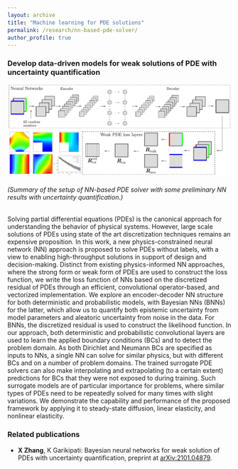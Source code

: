 ```yaml
---
layout: archive
title: "Machine learning for PDE solutions"
permalink: /research/nn-based-pde-solver/
author_profile: true
---
```


### Develop data-driven models for weak solutions of PDE with uncertainty quantification

<p style="text-align:center">
<img src="/images/research/pde/pde-solver.png" alt="" width="800px" > 

<h6>(Summary of the setup of NN-based PDE solver with some preliminary NN results with uncertainty quantification.)</h6>
</p>

Solving partial differential equations (PDEs) is the canonical approach for understanding the behavior of physical systems. However, large scale solutions of PDEs using state of the art discretization techniques remains an expensive proposition. In this work, a new physics-constrained neural network (NN) approach is proposed to solve PDEs without labels, with a view to enabling high-throughput solutions in support of design and decision-making. Distinct from existing physics-informed NN approaches, where the strong form or weak form of PDEs are used to construct the loss function, we write the loss function of NNs based on the discretized residual of PDEs through an efficient, convolutional operator-based, and vectorized implementation. We explore an encoder-decoder NN structure for both deterministic and probabilistic models, with Bayesian NNs (BNNs) for the latter, which allow us to quantify both epistemic uncertainty from model parameters and aleatoric uncertainty from noise in the data. For BNNs, the discretized residual is used to construct the likelihood function. In our approach, both deterministic and probabilistic convolutional layers are used to learn the applied boundary conditions (BCs) and to detect the problem domain. As both Dirichlet and Neumann BCs are specified as inputs to NNs, a single NN can solve for similar physics, but with different BCs and on a number of problem domains. The trained surrogate PDE solvers can also make interpolating and extrapolating (to a certain extent) predictions for BCs that they were not exposed to during training. Such surrogate models are of particular importance for problems, where similar types of PDEs need to be repeatedly solved for many times with slight variations. We demonstrate the capability and performance of the proposed framework by applying it to steady-state diffusion, linear elasticity, and nonlinear elasticity.

### Related publications

* <b>X Zhang</b>, K Garikipati: Bayesian neural networks for weak solution of PDEs with uncertainty quantification, preprint at [arXiv:2101.04879](https://arxiv.org/abs/2101.04879). 
